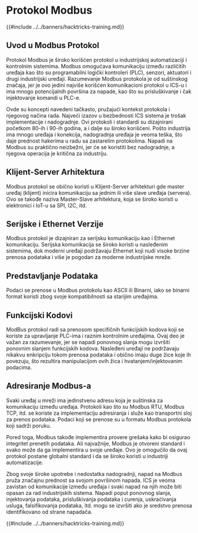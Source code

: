 # Protokol Modbus

{{#include ../../banners/hacktricks-training.md}}

## Uvod u Modbus Protokol

Protokol Modbus je široko korišćen protokol u industrijskoj automatizaciji i kontrolnim sistemima. Modbus omogućava komunikaciju između različitih uređaja kao što su programabilni logički kontroleri (PLC), senzori, aktuatori i drugi industrijski uređaji. Razumevanje Modbus protokola je od suštinskog značaja, jer je ovo jedini najviše korišćen komunikacioni protokol u ICS-u i ima mnogo potencijalnih površina za napade, kao što su prisluškivanje i čak injektovanje komandi u PLC-e.

Ovde su koncepti navedeni tačkasto, pružajući kontekst protokola i njegovog načina rada. Najveći izazov u bezbednosti ICS sistema je trošak implementacije i nadogradnje. Ovi protokoli i standardi su dizajnirani početkom 80-ih i 90-ih godina, a i dalje su široko korišćeni. Pošto industrija ima mnogo uređaja i konekcija, nadogradnja uređaja je veoma teška, što daje prednost hakerima u radu sa zastarelim protokolima. Napadi na Modbus su praktično neizbežni, jer će se koristiti bez nadogradnje, a njegova operacija je kritična za industriju.

## Klijent-Server Arhitektura

Modbus protokol se obično koristi u Klijent-Server arhitekturi gde master uređaj (klijent) inicira komunikaciju sa jednim ili više slave uređaja (servera). Ovo se takođe naziva Master-Slave arhitektura, koja se široko koristi u elektronici i IoT-u sa SPI, I2C, itd.

## Serijske i Ethernet Verzije

Modbus protokol je dizajniran za serijsku komunikaciju kao i Ethernet komunikaciju. Serijska komunikacija se široko koristi u nasleđenim sistemima, dok moderni uređaji podržavaju Ethernet koji nudi visoke brzine prenosa podataka i više je pogodan za moderne industrijske mreže.

## Predstavljanje Podataka

Podaci se prenose u Modbus protokolu kao ASCII ili Binarni, iako se binarni format koristi zbog svoje kompatibilnosti sa starijim uređajima.

## Funkcijski Kodovi

ModBus protokol radi sa prenosom specifičnih funkcijskih kodova koji se koriste za upravljanje PLC-ima i raznim kontrolnim uređajima. Ovaj deo je važan za razumevanje, jer se napadi ponovnog slanja mogu izvršiti ponovnim slanjem funkcijskih kodova. Nasleđeni uređaji ne podržavaju nikakvu enkripciju tokom prenosa podataka i obično imaju duge žice koje ih povezuju, što rezultira manipulacijom ovih žica i hvatanjem/injektovanim podacima.

## Adresiranje Modbus-a

Svaki uređaj u mreži ima jedinstvenu adresu koja je suštinska za komunikaciju između uređaja. Protokoli kao što su Modbus RTU, Modbus TCP, itd. se koriste za implementaciju adresiranja i služe kao transportni sloj za prenos podataka. Podaci koji se prenose su u formatu Modbus protokola koji sadrži poruku.

Pored toga, Modbus takođe implementira provere grešaka kako bi osigurao integritet prenetih podataka. Ali najvažnije, Modbus je otvoreni standard i svako može da ga implementira u svoje uređaje. Ovo je omogućilo da ovaj protokol postane globalni standard i da se široko koristi u industriji automatizacije.

Zbog svoje široke upotrebe i nedostatka nadogradnji, napad na Modbus pruža značajnu prednost sa svojom površinom napada. ICS je veoma zavistan od komunikacije između uređaja i svaki napad na njih može biti opasan za rad industrijskih sistema. Napadi poput ponovnog slanja, injektovanja podataka, prisluškivanja podataka i curenja, uskraćivanja usluga, falsifikovanja podataka, itd. mogu se izvršiti ako je sredstvo prenosa identifikovano od strane napadača.

{{#include ../../banners/hacktricks-training.md}}
